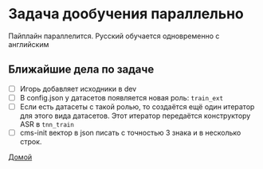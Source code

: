 # Задача дообучения параллельно
Пайплайн параллелится. Русский обучается одновременно с английским

## Ближайшие дела по задаче
- [ ] Игорь добавляет исходники в dev
- [ ] В config.json у датасетов появляется новая роль: `train_ext`
- [ ] Если есть датасеты с такой ролью, то создаётся ещё один итератор
для этого вида датасетов. Этот итератор передаётся конструктору ASR в `tnn_train`
- [ ] cms-init вектор в json писать с точностью 3 знака и в несколько строк.

[Домой](../index.html)
